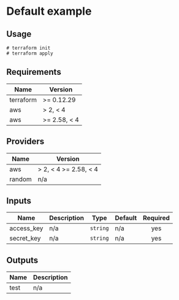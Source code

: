 # Default example

## Usage

```
# terraform init
# terraform apply
```

<!-- BEGINNING OF PRE-COMMIT-TERRAFORM DOCS HOOK -->
## Requirements

| Name | Version |
|------|---------|
| terraform | >= 0.12.29 |
| aws | > 2, < 4 |
| aws | >= 2.58, < 4 |

## Providers

| Name | Version |
|------|---------|
| aws | > 2, < 4 >= 2.58, < 4 |
| random | n/a |

## Inputs

| Name | Description | Type | Default | Required |
|------|-------------|------|---------|:--------:|
| access\_key | n/a | `string` | n/a | yes |
| secret\_key | n/a | `string` | n/a | yes |

## Outputs

| Name | Description |
|------|-------------|
| test | n/a |

<!-- END OF PRE-COMMIT-TERRAFORM DOCS HOOK -->
